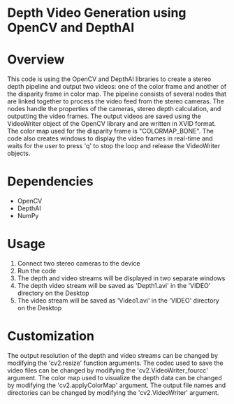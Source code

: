 # Depth Video Generation using OpenCV and DepthAI

# Overview

This code is using the OpenCV and DepthAI libraries to create a stereo depth pipeline and output two videos: one of the color frame and another of the disparity frame in color map. The pipeline consists of several nodes that are linked together to process the video feed from the stereo cameras. The nodes handle the properties of the cameras, stereo depth calculation, and outputting the video frames. The output videos are saved using the VideoWriter object of the OpenCV library and are written in XVID format. The color map used for the disparity frame is "COLORMAP_BONE". The code also creates windows to display the video frames in real-time and waits for the user to press 'q' to stop the loop and release the VideoWriter objects.

# Dependencies

- OpenCV
- DepthAI
- NumPy

# Usage

1. Connect two stereo cameras to the device
2. Run the code
3. The depth and video streams will be displayed in two separate windows
4. The depth video stream will be saved as 'Depth1.avi' in the 'VIDEO' directory on the Desktop
5. The video stream will be saved as 'Video1.avi' in the 'VIDEO' directory on the Desktop

# Customization

The output resolution of the depth and video streams can be changed by modifying the 'cv2.resize' function arguments.
The codec used to save the video files can be changed by modifying the 'cv2.VideoWriter_fourcc' argument.
The color map used to visualize the depth data can be changed by modifying the 'cv2.applyColorMap' argument.
The output file names and directories can be changed by modifying the 'cv2.VideoWriter' argument.
